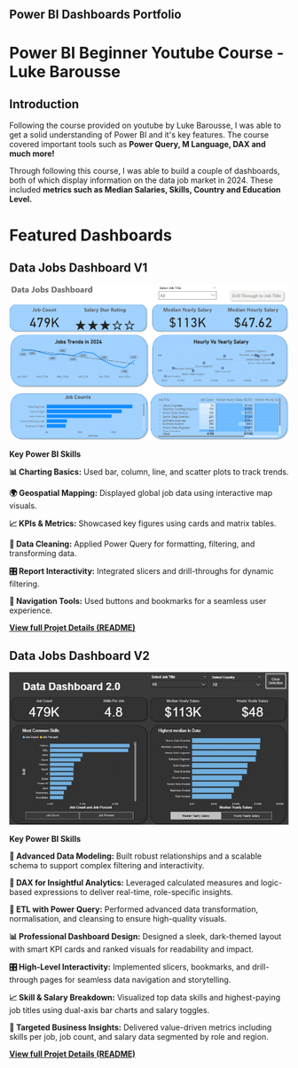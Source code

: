 ## Power BI Dashboards Portfolio

# Power BI Beginner Youtube Course - Luke Barousse

## Introduction

Following the course provided on youtube by Luke Barousse, I was able to get a solid understanding of Power BI and it's key features. The course covered important tools such as **Power Query, M Language, DAX and much more!**

Through following this course, I was able to build a couple of dashboards, both of which display information on the data job market in 2024. These included **metrics such as Median Salaries, Skills, Country and Education Level.**

# Featured Dashboards

## Data Jobs Dashboard V1

![Data Jobs 1.0](/Images/Project1_Page1.PNG)

**Key Power BI Skills**

**📊 Charting Basics:** Used bar, column, line, and scatter plots to track trends.

**🌍 Geospatial Mapping:** Displayed global job data using interactive map visuals.

**📈 KPIs & Metrics:** Showcased key figures using cards and matrix tables.

**🧪 Data Cleaning:** Applied Power Query for formatting, filtering, and transforming data.

**🎛️ Report Interactivity:** Integrated slicers and drill-throughs for dynamic filtering.

**🔄 Navigation Tools:** Used buttons and bookmarks for a seamless user experience.

[**View full Projet Details (README)**](/Data_Jobs_v1/README.md)

## Data Jobs Dashboard V2

![Data Jobs 2.0](images/Project2_Page1.jpg)

**Key Power BI Skills**

**🧠 Advanced Data Modeling:**
Built robust relationships and a scalable schema to support complex filtering and interactivity.

**🔧 DAX for Insightful Analytics:**
Leveraged calculated measures and logic-based expressions to deliver real-time, role-specific insights.

**🧼 ETL with Power Query:**
Performed advanced data transformation, normalisation, and cleansing to ensure high-quality visuals.

**📊 Professional Dashboard Design:**
Designed a sleek, dark-themed layout with smart KPI cards and ranked visuals for readability and impact.

**🎛️ High-Level Interactivity:**
Implemented slicers, bookmarks, and drill-through pages for seamless data navigation and storytelling.

**📈 Skill & Salary Breakdown:**
Visualized top data skills and highest-paying job titles using dual-axis bar charts and salary toggles.

**📍 Targeted Business Insights:**
Delivered value-driven metrics including skills per job, job count, and salary data segmented by role and region.

[**View full Projet Details (README)**](/Data_Jobs_v2/README.md)
